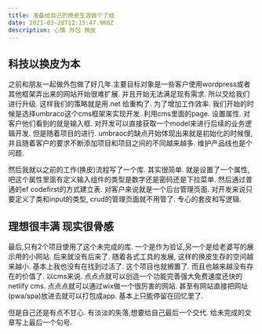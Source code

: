```yaml
---
title: 准备给自己的换皮生涯做个了结
date: 2021-03-28T12:15:47.960Z
description: 心情 外包 换皮
---
```

## 科技以换皮为本

之前和朋友一起做外包做了好几年.主要目标对象是一些客户使用wordpress或者其他框架弄出来的网站开始很难扩展. 并且开始无法满足现有需求. 所以交给我们进行升级. 这样我们的策略就是用.net 给重构了. 为了增加工作效率. 我们开始的时候是选择umbraco这个cms框架来实现开发. 利用cms里面的page. 设置属性. 对客户他们看到的就是输入框. 对开发可以直接获取一个model来进行后续的业务逻辑开发. 但是随着项目的进行. umbraoc的缺点开始体现出来就是初始化的时候慢, 并且随着客户的要求不断添加项目和项目之间的不同越来越多. 维护产品线也是个问题. 

然后我就以之前的工作(换皮)流程写了一个库. 其实很简单. 就是设置了一个属性, 吧这个属性里面有定义输入组件的类型是数字还是密码还是下拉菜单. 然后通过普通的ef codefirst的方式建立表. 对客户来说就是一个后台管理页面. 对开发来说只要定义了类和input的类型, crud的管理页面就不用管了. 专心的套皮和写逻辑.

## 理想很丰满 现实很骨感

最后,只有2个项目使用了这个未完成的库. 一个是作为验证,另一个是给老婆写的展示用的小网站. 后来就没有后来了. 随着各式工具的发展, 这样的换皮生存的空间越来越小. 基本上我也没有在找到过活了. 这个项目也就搁置了. 而且也越来越没有存在的价值了. 以cms来说. 点点点就可以创造一个功能完善强大免费速度还快的netlify cms. 点点点就可以通过wix做一个很厉害的网站. 甚至有网站直接把网址(pwa/spa)放进去就可以打包成app. 基本上只能停留在回忆里了.

但是自己还是有点不甘心. 有淡淡的失落,想要给自己最后一个交代. 给未完成的文章写上最后一个句号.